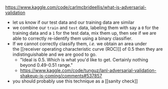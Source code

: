 https://www.kaggle.com/code/carlmcbrideellis/what-is-adversarial-validation
- let us know if our test data and our training data are similar
- we combine our `train` and `test` data, labeling them with say a `0` for the training data and a `1` for the test data, mix them up, then see if we are able to correctly re-identify them using a binary classifier.
- If we cannot correctly classify them, _i.e._ we obtain an area under the [[receiver operating characteristic curve (ROC)]] of 0.5 then they are indistinguishable and we are good to go.
	- "Ideal is 0.5. Which is what you'd like to get. Certainly nothing beyond 0.49-0.51 range."
	- https://www.kaggle.com/code/tunguz/lanl-adversarial-validation-shakeup-is-coming/comments#537857
- you should probably use this technique as a [[sanity check]]